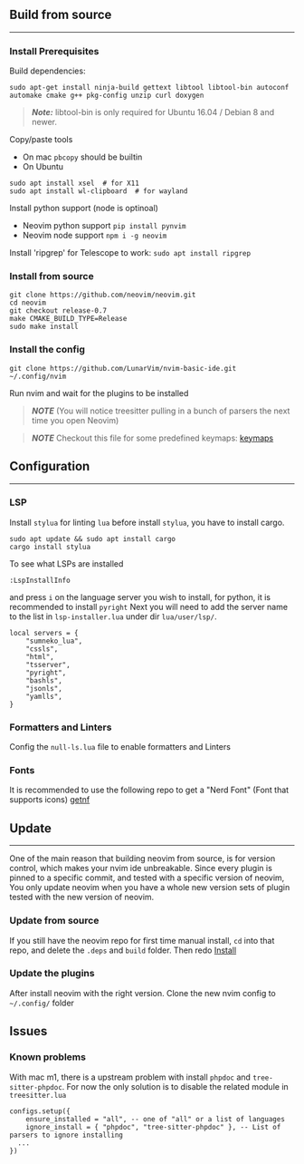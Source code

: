## Build from source
---

### Install Prerequisites

Build dependencies:

```
sudo apt-get install ninja-build gettext libtool libtool-bin autoconf automake cmake g++ pkg-config unzip curl doxygen

```

> **_Note:_** libtool-bin is only required for Ubuntu 16.04 / Debian 8 and newer.

Copy/paste tools

- On mac `pbcopy` should be builtin
- On Ubuntu

```
sudo apt install xsel  # for X11
sudo apt install wl-clipboard  # for wayland
```

Install python support (node is optinoal)

- Neovim python support
  `pip install pynvim`
- Neovim node support
  `npm i -g neovim`

Install 'ripgrep' for Telescope to work:
`sudo apt install ripgrep`

### Install from source

```
git clone https://github.com/neovim/neovim.git
cd neovim
git checkout release-0.7
make CMAKE_BUILD_TYPE=Release
sudo make install

```


### Install the config

`git clone https://github.com/LunarVim/nvim-basic-ide.git ~/.config/nvim`

Run nvim and wait for the plugins to be installed

> **_NOTE_** (You will notice treesitter pulling in a bunch of parsers the next time you open Neovim)

> **_NOTE_** Checkout this file for some predefined keymaps: [keymaps](https://github.com/LunarVim/nvim-basic-ide/blob/master/lua/user/keymaps.lua)


## Configuration
---
### LSP


Install `stylua` for linting `lua`
before install `stylua`, you have to install cargo.
```
sudo apt update && sudo apt install cargo
cargo install stylua
```


To see what LSPs are installed
```
:LspInstallInfo
```
and press `i` on the language server you wish to install, for python, it is recommended to install `pyright`
Next you will need to add the server name to the list in `lsp-installer.lua` under dir `lua/user/lsp/`. 
```
local servers = {
	"sumneko_lua",
	"cssls",
	"html",
	"tsserver",
	"pyright",
	"bashls",
	"jsonls",
	"yamlls",
}
```

### Formatters and Linters

Config the `null-ls.lua` file to enable formatters and Linters


### Fonts
It is recommended to use the following repo to get a "Nerd Font" (Font that supports icons)
[getnf](https://github.com/ronniedroid/getnf)


## Update
---

One of the main reason that building neovim from source, is for version control, which makes your nvim ide unbreakable.
Since every plugin is pinned to a specific commit, and tested with a specific version of neovim, You only update neovim when you have a whole new version sets of plugin tested with the new version of neovim.

### Update from source

If you still have the neovim repo for first time manual install, `cd` into that repo, and delete the `.deps` and `build` folder.
Then redo [Install](###-install-from-source)

### Update the plugins

After install neovim with the right version. Clone the new nvim config to `~/.config/` folder

## Issues

### Known problems

With mac m1, there is a upstream problem with install `phpdoc` and `tree-sitter-phpdoc`. For now the only solution is to disable the related module in `treesitter.lua`

```
configs.setup({
	ensure_installed = "all", -- one of "all" or a list of languages
	ignore_install = { "phpdoc", "tree-sitter-phpdoc" }, -- List of parsers to ignore installing
  ...
})
```
